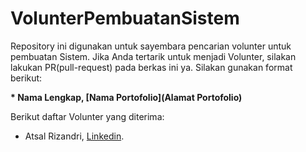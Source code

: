 # VolunterPembuatanSistem
Repository ini digunakan untuk sayembara pencarian volunter untuk pembuatan Sistem. Jika Anda tertarik untuk menjadi Volunter, silakan lakukan PR(pull-request) pada berkas ini ya. Silakan gunakan format berikut:

**\* Nama Lengkap, [Nama Portofolio](Alamat Portofolio)**

Berikut daftar Volunter yang diterima:
* Atsal Rizandri, [Linkedin](https://www.linkedin.com/in/atsal-rizandri).

